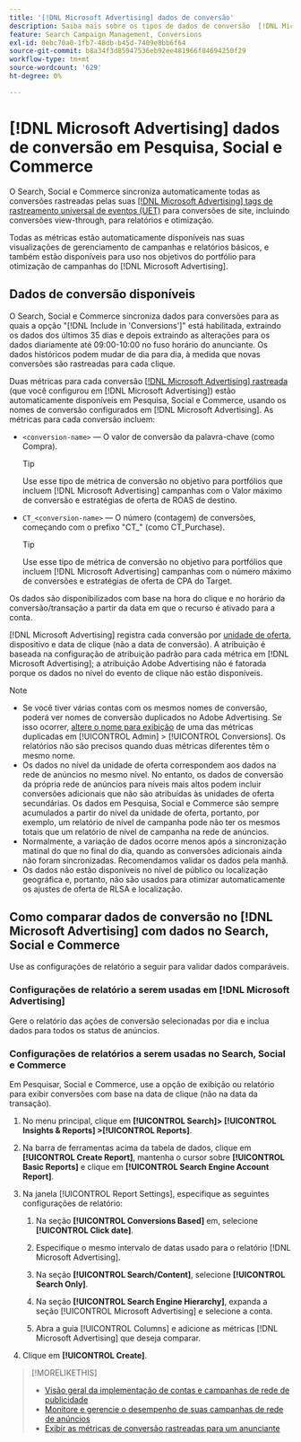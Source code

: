 ```yaml
---
title: '[!DNL Microsoft Advertising] dados de conversão'
description: Saiba mais sobre os tipos de dados de conversão  [!DNL Microsoft Advertising] rastreados disponíveis em Pesquisa, Social e Commerce.
feature: Search Campaign Management, Conversions
exl-id: 0ebc70a0-1fb7-48db-b45d-7409e8bb6f64
source-git-commit: b8a34f3d85947536eb92ee481966f84694250f29
workflow-type: tm+mt
source-wordcount: '629'
ht-degree: 0%

---
```


# [!DNL Microsoft Advertising] dados de conversão em Pesquisa, Social e Commerce

O Search, Social e Commerce sincroniza automaticamente todas as conversões rastreadas pelas suas [[!DNL Microsoft Advertising] tags de rastreamento universal de eventos (UET)](https://help.ads.microsoft.com/#apex/ads/en/53056) para conversões de site, incluindo conversões view-through, para relatórios e otimização.

Todas as métricas estão automaticamente disponíveis nas suas visualizações de gerenciamento de campanhas e relatórios básicos, e também estão disponíveis para uso nos objetivos do portfólio para otimização de campanhas do [!DNL Microsoft Advertising].

## Dados de conversão disponíveis

O Search, Social e Commerce sincroniza dados para conversões para as quais a opção &quot;[!DNL Include in 'Conversions']&quot; está habilitada, extraindo os dados dos últimos 35 dias e depois extraindo as alterações para os dados diariamente até 09:00-10:00 no fuso horário do anunciante. Os dados históricos podem mudar de dia para dia, à medida que novas conversões são rastreadas para cada clique.

Duas métricas para cada conversão [[!DNL Microsoft Advertising] rastreada](https://help.ads.microsoft.com/apex/index/3/en-us/n5012) (que você configurou em [!DNL Microsoft Advertising]) estão automaticamente disponíveis em Pesquisa, Social e Commerce, usando os nomes de conversão configurados em [!DNL Microsoft Advertising]. As métricas para cada conversão incluem:

* `<conversion-name>` — O valor de conversão da palavra-chave (como Compra).

  >[!TIP]
  >
  >Use esse tipo de métrica de conversão no objetivo para portfólios que incluem [!DNL Microsoft Advertising] campanhas com o Valor máximo de conversão e estratégias de oferta de ROAS de destino.

* `CT_<conversion-name>` — O número (contagem) de conversões, começando com o prefixo &quot;CT_&quot; (como CT_Purchase).

  >[!TIP]
  >
  >Use esse tipo de métrica de conversão no objetivo para portfólios que incluem [!DNL Microsoft Advertising] campanhas com o número máximo de conversões e estratégias de oferta de CPA do Target.

Os dados são disponibilizados com base na hora do clique e no horário da conversão/transação a partir da data em que o recurso é ativado para a conta.

[!DNL Microsoft Advertising] registra cada conversão por [unidade de oferta](/help/search-social-commerce/glossary.md#a-b), dispositivo e data de clique (não a data de conversão). A atribuição é baseada na configuração de atribuição padrão para cada métrica em [!DNL Microsoft Advertising]; a atribuição Adobe Advertising não é fatorada porque os dados no nível do evento de clique não estão disponíveis.

>[!NOTE]
>
>* Se você tiver várias contas com os mesmos nomes de conversão, poderá ver nomes de conversão duplicados no Adobe Advertising. Se isso ocorrer, [altere o nome para exibição](/help/search-social-commerce/admin/conversion-metrics/conversion-metric-edit-display-name.md) de uma das métricas duplicadas em [!UICONTROL Admin] > [!UICONTROL Conversions]. Os relatórios não são precisos quando duas métricas diferentes têm o mesmo nome.
>* Os dados no nível da unidade de oferta correspondem aos dados na rede de anúncios no mesmo nível. No entanto, os dados de conversão da própria rede de anúncios para níveis mais altos podem incluir conversões adicionais que não são atribuídas às unidades de oferta secundárias. Os dados em Pesquisa, Social e Commerce são sempre acumulados a partir do nível da unidade de oferta, portanto, por exemplo, um relatório de nível de campanha pode não ter os mesmos totais que um relatório de nível de campanha na rede de anúncios.
>* Normalmente, a variação de dados ocorre menos após a sincronização matinal do que no final do dia, quando as conversões adicionais ainda não foram sincronizadas. Recomendamos validar os dados pela manhã.
>* Os dados não estão disponíveis no nível de público ou localização geográfica e, portanto, não são usados para otimizar automaticamente os ajustes de oferta de RLSA e localização.

## Como comparar dados de conversão no [!DNL Microsoft Advertising] com dados no Search, Social e Commerce

Use as configurações de relatório a seguir para validar dados comparáveis.

### Configurações de relatório a serem usadas em [!DNL Microsoft Advertising]

Gere o relatório das ações de conversão selecionadas por dia e inclua dados para todos os status de anúncios.

### Configurações de relatórios a serem usadas no Search, Social e Commerce

Em Pesquisar, Social e Commerce, use a opção de exibição ou relatório para exibir conversões com base na data de clique (não na data da transação).

1. No menu principal, clique em **[!UICONTROL Search]> [!UICONTROL Insights & Reports] >[!UICONTROL Reports]**.

1. Na barra de ferramentas acima da tabela de dados, clique em **[!UICONTROL Create Report]**, mantenha o cursor sobre **[!UICONTROL Basic Reports]** e clique em **[!UICONTROL Search Engine Account Report]**.

1. Na janela [!UICONTROL Report Settings], especifique as seguintes configurações de relatório:

   1. Na seção **[!UICONTROL Conversions Based]** em, selecione **[!UICONTROL Click date]**.

   1. Especifique o mesmo intervalo de datas usado para o relatório [!DNL Microsoft Advertising].

   1. Na seção **[!UICONTROL Search/Content]**, selecione **[!UICONTROL Search Only]**.

   1. Na seção **[!UICONTROL Search Engine Hierarchy]**, expanda a seção [!UICONTROL Microsoft Advertising] e selecione a conta.

   1. Abra a guia [!UICONTROL Columns] e adicione as métricas [!DNL Microsoft Advertising] que deseja comparar.

1. Clique em **[!UICONTROL Create]**.

>[!MORELIKETHIS]
>
>* [Visão geral da implementação de contas e campanhas de rede de publicidade](campaign-implemention-overview.md)
>* [Monitore e gerencie o desempenho de suas campanhas de rede de anúncios](monitor-performance-campaigns.md)
>* [Exibir as métricas de conversão rastreadas para um anunciante](/help/search-social-commerce/admin/conversion-metrics/conversion-metric-view-tracked.md)
